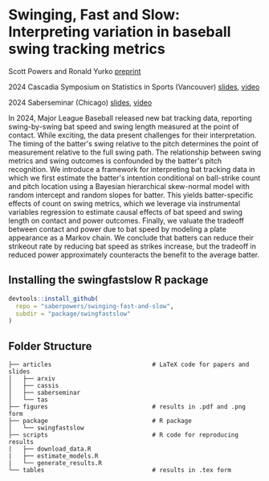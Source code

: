 # Swinging, Fast and Slow: Interpreting variation in baseball swing tracking metrics

Scott Powers and Ronald Yurko
[preprint](https://arxiv.org/abs/2507.01238)

2024 Cascadia Symposium on Statistics in Sports (Vancouver)
[slides](https://drive.google.com/file/d/12FuQxjcDzmxETV-RaKdjPA1gbP1BLUaR),
[video](https://www.youtube.com/watch?v=rsJmNvDaHJc&list=PL40KH8fsrt-sX1lSf659bl1u341F76ue3)

2024 Saberseminar (Chicago)
[slides](https://drive.google.com/file/d/1tmKdebUSCWPXwE2q09yf5HCdInPrOIsZ),
[video](https://www.youtube.com/watch?v=rQ1BsjQEWKs&list=PL40KH8fsrt-sX1lSf659bl1u341F76ue3)

In 2024, Major League Baseball released new bat tracking data, reporting swing-by-swing bat speed and swing length measured at the point of contact. While exciting, the data present challenges for their interpretation. The timing of the batter's swing relative to the pitch determines the point of measurement relative to the full swing path. The relationship between swing metrics and swing outcomes is confounded by the batter's pitch recognition. We introduce a framework for interpreting bat tracking data in which we first estimate the batter's intention conditional on ball-strike count and pitch location using a Bayesian hierarchical skew-normal model with random intercept and random slopes for batter. This yields batter-specific effects of count on swing metrics, which we leverage via instrumental variables regression to estimate causal effects of bat speed and swing length on contact and power outcomes. Finally, we valuate the tradeoff between contact and power due to bat speed by modeling a plate appearance as a Markov chain. We conclude that batters can reduce their strikeout rate by reducing bat speed as strikes increase, but the tradeoff in reduced power approximately counteracts the benefit to the average batter.

## Installing the swingfastslow R package

```R
devtools::install_github(
  repo = "saberpowers/swinging-fast-and-slow",
  subdir = "package/swingfastslow"
)
```

## Folder Structure

```
├── articles                            # LaTeX code for papers and slides
│   ├── arxiv
│   ├── cassis
│   ├── saberseminar
│   └── tas
├── figures                             # results in .pdf and .png form
├── package                             # R package
│   └── swingfastslow
├── scripts                             # R code for reproducing results
|   ├── download_data.R
|   ├── estimate_models.R
|   └── generate_results.R
└── tables                              # results in .tex form
```
